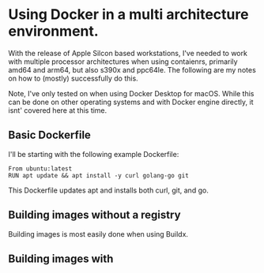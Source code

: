 # Using Docker in a multi architecture environment.
With the release of Apple Silcon based workstations, I've needed to work with multiple processor architectures when using contaienrs, primarily amd64 and arm64, but also s390x and ppc64le.  The following are my notes on how to (mostly) successfully do this.

Note, I've only tested on when using Docker Desktop for macOS.  While this can be done on other operating systems and with Docker engine directly, it isnt' covered here at this time.

## Basic Dockerfile
I'll be starting with the following example Dockerfile:
```
From ubuntu:latest
RUN apt update && apt install -y curl golang-go git
```
This Dockerfile updates apt and installs both curl, git, and go.

## Building images without a registry
Building images is most easily done when using Buildx.  


## Building images with
